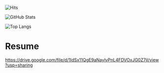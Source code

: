 ![Hits](https://hits.seeyoufarm.com/api/count/incr/badge.svg?url=https%3A%2F%2Fgithub.com%2Fsiyual-park%2Fhit-counter&count_bg=%2374AEE7&title_bg=%23555555&icon=&icon_color=%23E7E7E7&title=hits&edge_flat=false)
  
![GitHub Stats](https://github-readme-stats.vercel.app/api?username=siyual-park&theme=dark)
  
![Top Langs](https://github-readme-stats.vercel.app/api/top-langs/?username=siyual-park&theme=dark&layout=compact&langs_count=8)

# Resume
https://drive.google.com/file/d/1IdSx11QgE9aNaylvPnL4FDVOxJG0Z7jl/view?usp=sharing
